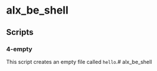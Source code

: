 # alx_be_shell

## Scripts

### 4-empty
This script creates an empty file called `hello`.# alx_be_shell
